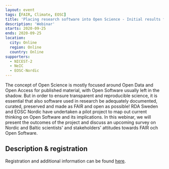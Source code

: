 ```yaml
---
layout: event
tags: [FAIR, Climate, EOSC]
title: 'Placing research software into Open Science - Initial results from an RDA Sweden and EOSC Nordic collaboration'
description: 'Webinar'
starts: 2020-09-25
ends: 2020-09-25
location:
  city: Online
  region: Online
  country: Online
supporters:
  - NICEST-2
  - NeIC
  - EOSC-Nordic
---
```


The concept of Open Science is mostly focused around Open Data and Open Access for published material, with Open Software usually left in the shadow. But in order to ensure transparent and reproducible science, it is essential that also software used in research be adequately documented, curated, preserved and made as FAIR and open as possible! RDA Sweden and EOSC Nordic have undertaken a pilot project to map out current thinking on Open Software and its implications. In this webinar, we will present the outcomes of the project and discuss an upcoming survey on Nordic and Baltic scientists' and stakeholders' attitudes towards FAIR och Open Software.

## Description & registration

Registration and additional information can be found [here](https://snd.gu.se/en/placing-research-software-open-science-initial-results-rda-sweden-and-eosc-nordic-collaboration).


